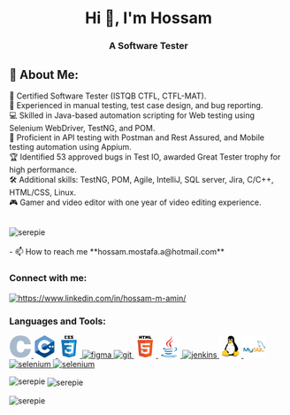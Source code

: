 <h1 align="center">Hi 👋, I'm Hossam</h1>
<h3 align="center">A Software Tester</h3>





## 💫 About Me:
🌟 Certified Software Tester (ISTQB CTFL, CTFL-MAT).<br>🔧 Experienced in manual testing, test case design, and bug reporting.<br>💻 Skilled in Java-based automation scripting for Web testing using Selenium WebDriver, TestNG, and POM.<br>🚀 Proficient in API testing with Postman and Rest Assured, and Mobile testing automation using Appium.<br>🏆 Identified 53 approved bugs in Test IO, awarded Great Tester trophy for high performance.<br>🛠️ Additional skills: TestNG, POM, Agile, IntelliJ, SQL server, Jira, C/C++, HTML/CSS, Linux.<br>🎮 Gamer and video editor with one year of video editing experience.
<br>
<br>
<div >
  <img src="https://komarev.com/ghpvc/?username=serepie&label=Profile%20views&color=2585c1&style=plastic" alt="serepie" />
</div>
<br>
- 📫 How to reach me **hossam.mostafa.a@hotmail.com**

<h3 align="left">Connect with me:</h3>
<p align="left">
<a href="https://linkedin.com/in/https://www.linkedin.com/in/hossam-m-amin/" target="blank"><img align="center" src="https://raw.githubusercontent.com/rahuldkjain/github-profile-readme-generator/master/src/images/icons/Social/linked-in-alt.svg" alt="https://www.linkedin.com/in/hossam-m-amin/" height="30" width="40" /></a>
</p>

<h3 align="left">Languages and Tools:</h3>
<p align="left"> <a href="https://www.cprogramming.com/" target="_blank" rel="noreferrer"> <img src="https://raw.githubusercontent.com/devicons/devicon/master/icons/c/c-original.svg" alt="c" width="40" height="40"/> </a> <a href="https://www.w3schools.com/cpp/" target="_blank" rel="noreferrer"> <img src="https://raw.githubusercontent.com/devicons/devicon/master/icons/cplusplus/cplusplus-original.svg" alt="cplusplus" width="40" height="40"/> </a> <a href="https://www.w3schools.com/css/" target="_blank" rel="noreferrer"> <img src="https://raw.githubusercontent.com/devicons/devicon/master/icons/css3/css3-original-wordmark.svg" alt="css3" width="40" height="40"/> </a> <a href="https://www.figma.com/" target="_blank" rel="noreferrer"> <img src="https://www.vectorlogo.zone/logos/figma/figma-icon.svg" alt="figma" width="40" height="40"/> </a> <a href="https://git-scm.com/" target="_blank" rel="noreferrer"> <img src="https://www.vectorlogo.zone/logos/git-scm/git-scm-icon.svg" alt="git" width="40" height="40"/> </a> <a href="https://www.w3.org/html/" target="_blank" rel="noreferrer"> <img src="https://raw.githubusercontent.com/devicons/devicon/master/icons/html5/html5-original-wordmark.svg" alt="html5" width="40" height="40"/> </a> <a href="https://www.java.com" target="_blank" rel="noreferrer"> <img src="https://raw.githubusercontent.com/devicons/devicon/master/icons/java/java-original.svg" alt="java" width="40" height="40"/> </a> <a href="https://www.jenkins.io" target="_blank" rel="noreferrer"> <img src="https://www.vectorlogo.zone/logos/jenkins/jenkins-icon.svg" alt="jenkins" width="40" height="40"/> </a> <a href="https://www.linux.org/" target="_blank" rel="noreferrer"> <img src="https://raw.githubusercontent.com/devicons/devicon/master/icons/linux/linux-original.svg" alt="linux" width="40" height="40"/> </a> <a href="https://www.mysql.com/" target="_blank" rel="noreferrer"> <img src="https://raw.githubusercontent.com/devicons/devicon/master/icons/mysql/mysql-original-wordmark.svg" alt="mysql" width="40" height="40"/> </a> <a href="https://www.selenium.dev" target="_blank" rel="noreferrer"> <img src="https://raw.githubusercontent.com/detain/svg-logos/780f25886640cef088af994181646db2f6b1a3f8/svg/selenium-logo.svg" alt="selenium" width="40" height="40"/> </a> <a href="https://www.selenium.dev" target="_blank" rel="noreferrer"> <img src="https://cdn.worldvectorlogo.com/logos/postman.svg" alt="selenium" width="40" height="40"/> </a> </p>

<p><img align="left" src="https://github-readme-stats.vercel.app/api/top-langs?username=serepie&show_icons=true&locale=en&layout=compact" alt="serepie" /></p>

<p>&nbsp;<img align="center" src="https://github-readme-stats.vercel.app/api?username=serepie&show_icons=true&locale=en" alt="serepie" /></p>



<p><img align="center" src="https://github-readme-streak-stats.herokuapp.com/?user=serepie&" alt="serepie" /></p>
